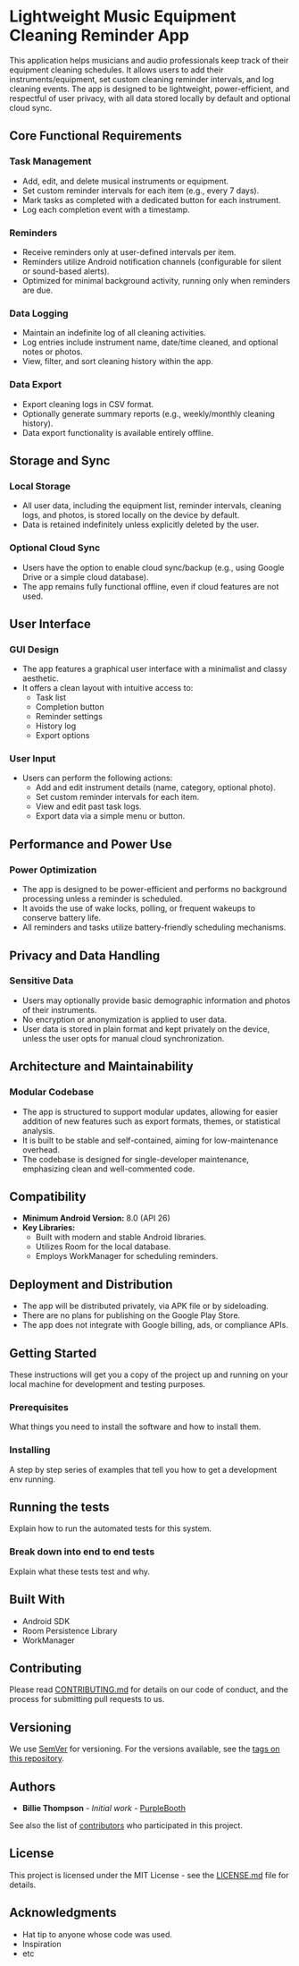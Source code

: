 # Lightweight Music Equipment Cleaning Reminder App

This application helps musicians and audio professionals keep track of their equipment cleaning schedules. It allows users to add their instruments/equipment, set custom cleaning reminder intervals, and log cleaning events. The app is designed to be lightweight, power-efficient, and respectful of user privacy, with all data stored locally by default and optional cloud sync.

## Core Functional Requirements

### Task Management
- Add, edit, and delete musical instruments or equipment.
- Set custom reminder intervals for each item (e.g., every 7 days).
- Mark tasks as completed with a dedicated button for each instrument.
- Log each completion event with a timestamp.

### Reminders
- Receive reminders only at user-defined intervals per item.
- Reminders utilize Android notification channels (configurable for silent or sound-based alerts).
- Optimized for minimal background activity, running only when reminders are due.

### Data Logging
- Maintain an indefinite log of all cleaning activities.
- Log entries include instrument name, date/time cleaned, and optional notes or photos.
- View, filter, and sort cleaning history within the app.

### Data Export
- Export cleaning logs in CSV format.
- Optionally generate summary reports (e.g., weekly/monthly cleaning history).
- Data export functionality is available entirely offline.

## Storage and Sync

### Local Storage
- All user data, including the equipment list, reminder intervals, cleaning logs, and photos, is stored locally on the device by default.
- Data is retained indefinitely unless explicitly deleted by the user.

### Optional Cloud Sync
- Users have the option to enable cloud sync/backup (e.g., using Google Drive or a simple cloud database).
- The app remains fully functional offline, even if cloud features are not used.

## User Interface

### GUI Design
- The app features a graphical user interface with a minimalist and classy aesthetic.
- It offers a clean layout with intuitive access to:
    - Task list
    - Completion button
    - Reminder settings
    - History log
    - Export options

### User Input
- Users can perform the following actions:
    - Add and edit instrument details (name, category, optional photo).
    - Set custom reminder intervals for each item.
    - View and edit past task logs.
    - Export data via a simple menu or button.

## Performance and Power Use

### Power Optimization
- The app is designed to be power-efficient and performs no background processing unless a reminder is scheduled.
- It avoids the use of wake locks, polling, or frequent wakeups to conserve battery life.
- All reminders and tasks utilize battery-friendly scheduling mechanisms.

## Privacy and Data Handling

### Sensitive Data
- Users may optionally provide basic demographic information and photos of their instruments.
- No encryption or anonymization is applied to user data.
- User data is stored in plain format and kept privately on the device, unless the user opts for manual cloud synchronization.

## Architecture and Maintainability

### Modular Codebase
- The app is structured to support modular updates, allowing for easier addition of new features such as export formats, themes, or statistical analysis.
- It is built to be stable and self-contained, aiming for low-maintenance overhead.
- The codebase is designed for single-developer maintenance, emphasizing clean and well-commented code.

## Compatibility

-   **Minimum Android Version:** 8.0 (API 26)
-   **Key Libraries:**
    -   Built with modern and stable Android libraries.
    -   Utilizes Room for the local database.
    -   Employs WorkManager for scheduling reminders.

## Deployment and Distribution

-   The app will be distributed privately, via APK file or by sideloading.
-   There are no plans for publishing on the Google Play Store.
-   The app does not integrate with Google billing, ads, or compliance APIs.

## Getting Started

These instructions will get you a copy of the project up and running on your local machine for development and testing purposes.

### Prerequisites

What things you need to install the software and how to install them.

### Installing

A step by step series of examples that tell you how to get a development env running.

## Running the tests

Explain how to run the automated tests for this system.

### Break down into end to end tests

Explain what these tests test and why.

## Built With

* Android SDK
* Room Persistence Library
* WorkManager

## Contributing

Please read [CONTRIBUTING.md](CONTRIBUTING.md) for details on our code of conduct, and the process for submitting pull requests to us.

## Versioning

We use [SemVer](http://semver.org/) for versioning. For the versions available, see the [tags on this repository](https://github.com/your/project/tags).

## Authors

* **Billie Thompson** - *Initial work* - [PurpleBooth](https://github.com/PurpleBooth)

See also the list of [contributors](https://github.com/your/project/contributors) who participated in this project.

## License

This project is licensed under the MIT License - see the [LICENSE.md](LICENSE.md) file for details.

## Acknowledgments

* Hat tip to anyone whose code was used.
* Inspiration
* etc
